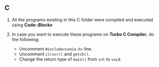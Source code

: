 ## C

1. All the programs existing in this C folder were compiled and executed using **Code::Blocks**

2. In case you want to execute these programs on **Turbo C Compiler**, do the following:

	* Uncomment `#include<conio.h>` line.
	* Uncomment `clrscr()` and `getch()`.
	* Change the return type of `main()` from `int` to `void`.
